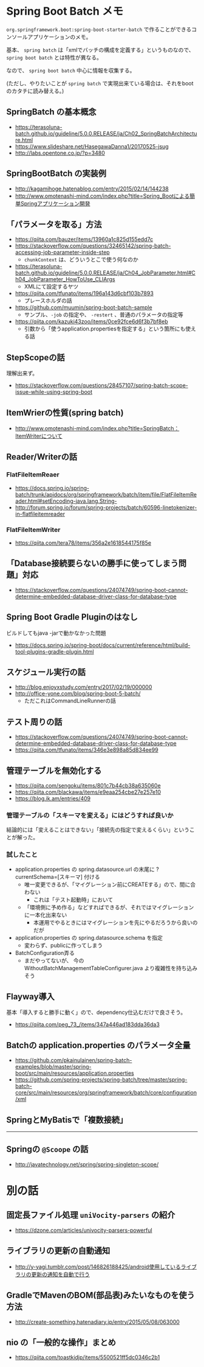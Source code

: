 # Spring Boot Batch メモ

`org.springframework.boot:spring-boot-starter-batch` で作ることができるコンソールアプリケーションのメモ。

基本、 `spring batch` は「xmlでバッチの構成を定義する」というものなので、 `spring boot batch` とは特性が異なる。

なので、 `spring boot batch` 中心に情報を収集する。

(ただし、やりたいことが `spring batch` で実現出来ている場合は、それをbootのカタチに読み替える。)

## SpringBatch の基本概念

- <https://terasoluna-batch.github.io/guideline/5.0.0.RELEASE/ja/Ch02_SpringBatchArchitecture.html>
- <https://www.slideshare.net/HasegawaDanna1/20170525-jsug>
- <http://labs.opentone.co.jp/?p=3480>

## SpringBootBatch の実装例

- <http://kagamihoge.hatenablog.com/entry/2015/02/14/144238>
- <http://www.omotenashi-mind.com/index.php?title=Spring_Bootによる簡単Springアプリケーション開発>

## 「パラメータを取る」方法

- <https://qiita.com/bauzer/items/13960a1c825d155edd7c>
- <https://stackoverflow.com/questions/32465142/spring-batch-accessing-job-parameter-inside-step>
  - `chunkContext` は、どういうとこで使う何なのか
- <https://terasoluna-batch.github.io/guideline/5.0.0.RELEASE/ja/Ch04_JobParameter.html#Ch04_JobParameter_HowToUse_CLIArgs>
  - XMLにて設定するヤツ
- <https://qiita.com/tfunato/items/196a143d6cbf103b7893>
  - プレースホルダの話
- <https://github.com/muumin/spring-boot-batch-sample>
  - サンプル、`-job` の指定や、 `-restert` 、普通のパラメータの指定等
- <https://qiita.com/kazuki43zoo/items/0ce92fce6d6f3b7bf8eb>
  - 引数から「使うapplication.propertiesを指定する」という箇所にも使える話

## StepScopeの話

理解出来ず。

- <https://stackoverflow.com/questions/28457107/spring-batch-scope-issue-while-using-spring-boot>

## ItemWrierの性質(spring batch)

-  <http://www.omotenashi-mind.com/index.php?title=SpringBatch：ItemWriterについて>

## Reader/Writerの話

### FlatFileItemReaer

- <https://docs.spring.io/spring-batch/trunk/apidocs/org/springframework/batch/item/file/FlatFileItemReader.html#setEncoding-java.lang.String->
- <http://forum.spring.io/forum/spring-projects/batch/60596-linetokenizer-in-flatfileitemreader>

### FlatFileItemWriter

- <https://qiita.com/tera78/items/356a2e1618544175f85e>

## 「Database接続要らないの勝手に使ってしまう問題」対応

- <https://stackoverflow.com/questions/24074749/spring-boot-cannot-determine-embedded-database-driver-class-for-database-type>

## Spring Boot Gradle Pluginのはなし

ビルドしてもjava -jarで動かなかった問題

- <https://docs.spring.io/spring-boot/docs/current/reference/html/build-tool-plugins-gradle-plugin.html>

## スケジュール実行の話

- <http://blog.enjoyxstudy.com/entry/2017/02/19/000000>
- <http://office-yone.com/blog/spring-boot-5-batch/>
  - ただこれはCommandLineRunnerの話

## テスト周りの話

- <https://stackoverflow.com/questions/24074749/spring-boot-cannot-determine-embedded-database-driver-class-for-database-type>
- <https://qiita.com/tfunato/items/346e3e898a85d834ee99>

## 管理テーブルを無効化する

- <https://qiita.com/sengoku/items/801c7b44cb38a635060e>
- <https://qiita.com/blackawa/items/e9eaa254cbe27e257e10>
- <https://blog.ik.am/entries/409>

### 管理テーブルの「スキーマを変える」にはどうすれば良いか

結論的には「変えることはできない」「接続先の指定で変えるくらい」ということが解った。

### 試したこと

- application.properties の spring.datasource.url の末尾に ?currentSchema=[スキーマ] 付ける
  - 唯一変更できるが、「マイグレーション前にCREATEする」ので、間に合わない
    - これは「テスト起動時」において
  - 「環境側に予め作る」などすればできるが、それではマイグレーションに一本化出来ない
    - 本運用でやるときにはマイグレーションを先にやるだろうから良いのだが
- application.properties の spring.datasource.schema を指定
  - 変わらず、publicに作ってしまう
- BatchConfiguration弄る
  - まだやってないが、 今の WithoutBatchManagementTableConfigurer.java より複雑性を持ち込みそう

## Flayway導入

基本「導入すると勝手に動く」ので、dependency仕込むだけで良さそう。

- <https://qiita.com/peg_73_/items/347a446ad183dda36da3>

## Batchの application.properties のパラメータ全量

- <https://github.com/pkainulainen/spring-batch-examples/blob/master/spring-boot/src/main/resources/application.properties>
- <https://github.com/spring-projects/spring-batch/tree/master/spring-batch-core/src/main/resources/org/springframework/batch/core/configuration/xml>

## SpringとMyBatisで「複数接続」


---


## Springの `@Scoope` の話

- <http://javatechnology.net/spring/spring-singleton-scope/>

# 別の話

## 固定長ファイル処理 `uniVocity-parsers` の紹介

- <https://dzone.com/articles/univocity-parsers-powerful>

## ライブラリの更新の自動通知

- <http://y-yagi.tumblr.com/post/146826188425/android使用しているライブラリの更新の通知を自動で行う>

## GradleでMavenのBOM(部品表)みたいなものを使う方法

- <http://create-something.hatenadiary.jp/entry/2015/05/08/063000>


## nio の「一般的な操作」まとめ

- <https://qiita.com/toastkidjp/items/5500521ff5dc0346c2b1>
